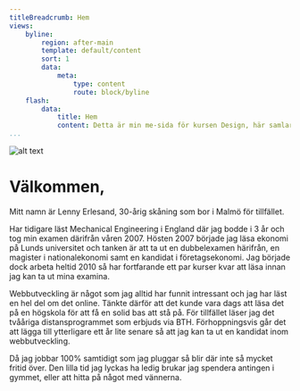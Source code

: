 ```yaml
---
titleBreadcrumb: Hem
views:
    byline:
        region: after-main
        template: default/content
        sort: 1
        data:
            meta:
                type: content
                route: block/byline
    flash:
        data:
            title: Hem
            content: Detta är min me-sida för kursen Design, här samlar jag allt som har med kursen att göra.
...
```

![alt text](img/home-banner.jpg "Min kurssida")

Välkommen,
===============================

Mitt namn är Lenny Erlesand, 30-årig skåning som bor i Malmö för tillfället.

Har tidigare läst Mechanical Engineering i England där jag bodde i 3 år och tog min examen därifrån våren 2007. Hösten 2007 började jag läsa ekonomi på Lunds universitet och tanken är att ta ut en dubbelexamen härifrån, en magister i nationalekonomi samt en kandidat i företagsekonomi. Jag började dock arbeta heltid 2010 så har fortfarande ett par kurser kvar att läsa innan jag kan ta ut mina examina.

Webbutveckling är något som jag alltid har funnit intressant och jag har läst en hel del om det online. Tänkte därför att det kunde vara dags att läsa det på en högskola för att få en solid bas att stå på. För tillfället läser jag det tvååriga distansprogrammet som erbjuds via BTH. Förhoppningsvis går det att lägga till ytterligare ett år lite senare så att jag kan ta ut en kandidat inom webbutveckling.

Då jag jobbar 100% samtidigt som jag pluggar så blir där inte så mycket fritid över. Den lilla tid jag lyckas ha ledig brukar jag spendera antingen i gymmet, eller att hitta på något med vännerna.